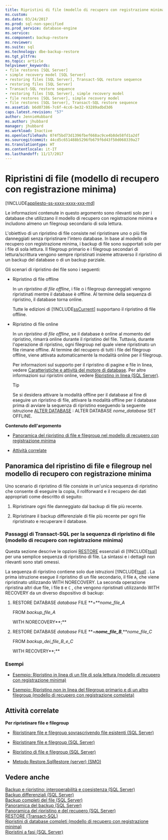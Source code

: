 ```yaml
---
title: Ripristini di file (modello di recupero con registrazione minima) | Microsoft Docs
ms.custom: 
ms.date: 03/24/2017
ms.prod: sql-non-specified
ms.prod_service: database-engine
ms.service: 
ms.component: backup-restore
ms.reviewer: 
ms.suite: sql
ms.technology: dbe-backup-restore
ms.tgt_pltfrm: 
ms.topic: article
helpviewer_keywords:
- file restores [SQL Server]
- simple recovery model [SQL Server]
- restoring files [SQL Server], Transact-SQL restore sequence
- restoring files [SQL Server]
- Transact-SQL restore sequence
- restoring files [SQL Server], simple recovery model
- file restores [SQL Server], simple recovery model
- file restores [SQL Server], Transact-SQL restore sequence
ms.assetid: b6d07386-7c6f-4cc6-be32-93289adbd3d6
caps.latest.revision: "57"
author: JennieHubbard
ms.author: jhubbard
manager: jhubbard
ms.workload: Inactive
ms.openlocfilehash: 074f5bd73d1396fbef668ac9ce4b8de58fd1a2df
ms.sourcegitcommit: 44cd5c651488b5296fb679f6d43f50d068339a27
ms.translationtype: HT
ms.contentlocale: it-IT
ms.lasthandoff: 11/17/2017
---
```

# <a name="file-restores-simple-recovery-model"></a>Ripristini di file (modello di recupero con registrazione minima)
[!INCLUDE[appliesto-ss-xxxx-xxxx-xxx-md](../../includes/appliesto-ss-xxxx-xxxx-xxx-md.md)]

  Le informazioni contenute in questo argomento sono rilevanti solo per i database che utilizzano il modello di recupero con registrazione minima e includono almeno un filegroup secondario di sola lettura.  
  
 L'obiettivo di un ripristino di file consiste nel ripristinare uno o più file danneggiati senza ripristinare l'intero database. In base al modello di recupero con registrazione minima, i backup di file sono supportati solo per i file di sola lettura. Il filegroup primario e i filegroup secondari di lettura/scrittura vengono sempre ripristinati insieme attraverso il ripristino di un backup del database o di un backup parziale.  
  
 Gli scenari di ripristino dei file sono i seguenti:  
  
-   Ripristino di file offline  
  
     In un *ripristino di file offline*, i file o i filegroup danneggiati vengono ripristinati mentre il database è offline. Al termine della sequenza di ripristino, il database torna online.  
  
     Tutte le edizioni di [!INCLUDE[ssCurrent](../../includes/sscurrent-md.md)] supportano il ripristino di file offline.  
  
-   Ripristino di file online  
  
     In un *ripristino di file offline*, se il database è online al momento del ripristino, rimarrà online durante il ripristino del file. Tuttavia, durante l'operazione di ripristino, ogni filegroup nel quale viene ripristinato un file rimane offline. Al termine del recupero di tutti i file del filegroup offline, viene attivata automaticamente la modalità online per il filegroup.  
  
     Per informazioni sul supporto per il ripristino di pagine e file in linea, vedere [Caratteristiche e attività del motore di database](http://msdn.microsoft.com/library/d9efe145-3306-4d61-bd77-e2af43e19c34). Per altre informazioni sui ripristini online, vedere [Ripristino in linea &#40;SQL Server&#41;](../../relational-databases/backup-restore/online-restore-sql-server.md).  
  
    > [!TIP]  
    >  Se si desidera attivare la modalità offline per il database al fine di eseguire un ripristino di file, attivare la modalità offline per il database prima di avviare la sequenza di ripristino eseguendo la seguente istruzione [ALTER DATABASE](../../t-sql/statements/alter-database-transact-sql-set-options.md) : ALTER DATABASE *nome_database* SET OFFLINE.  
  
 **Contenuto dell'argomento**  
  
-   [Panoramica del ripristino di file e filegroup nel modello di recupero con registrazione minima](#Overview)  
  
-   [Attività correlate](#RelatedTasks)  
  
##  <a name="Overview"></a> Panoramica del ripristino di file e filegroup nel modello di recupero con registrazione minima  
 Uno scenario di ripristino di file consiste in un'unica sequenza di ripristino che consente di eseguire la copia, il rollforward e il recupero dei dati appropriati come descritto di seguito:  
  
1.  Ripristinare ogni file danneggiato dal backup di file più recente.  
  
2.  Ripristinare il backup differenziale di file più recente per ogni file ripristinato e recuperare il database.  
  
### <a name="transact-sql-steps-for-file-restore-sequence-simple-recovery-model"></a>Passaggi di Transact-SQL per la sequenza di ripristino di file (modello di recupero con registrazione minima)  
 Questa sezione descrive le opzioni [RESTORE](../../t-sql/statements/restore-statements-transact-sql.md) essenziali di [!INCLUDE[tsql](../../includes/tsql-md.md)] per una semplice sequenza di ripristino di file. La sintassi e i dettagli non rilevanti sono stati omessi.  
  
 La sequenza di ripristino contiene solo due istruzioni [!INCLUDE[tsql](../../includes/tsql-md.md)] . La prima istruzione esegue il ripristino di un file secondario, il file `A`, che viene ripristinato utilizzando WITH NORECOVERY. La seconda operazione ripristina altri due file, i file `B` e `C` , che vengono ripristinati utilizzando WITH RECOVERY da un diverso dispositivo di backup:  
  
1.  RESTORE DATABASE *database* FILE **=***nome_file_A*  
  
     FROM *backup_file_A*  
  
     WITH NORECOVERY**;**  
  
2.  RESTORE DATABASE *database* FILE **=***nome_file_B***,***nome_file_C*  
  
     FROM *backup_dei_file_B_e_C*  
  
     WITH RECOVERY**;**  
  
### <a name="examples"></a>Esempi  
  
-   [Esempio: Ripristino in linea di un file di sola lettura &#40;modello di recupero con registrazione minima&#41;](../../relational-databases/backup-restore/example-online-restore-of-a-read-only-file-simple-recovery-model.md)  
  
-   [Esempio: Ripristino non in linea del filegroup primario e di un altro filegroup &#40;modello di recupero con registrazione completa&#41;](../../relational-databases/backup-restore/example-offline-restore-of-primary-and-one-other-filegroup-full-recovery-model.md)  
  
##  <a name="RelatedTasks"></a> Attività correlate  
 **Per ripristinare file e filegroup**  
  
-   [Ripristinare file e filegroup sovrascrivendo file esistenti &#40;SQL Server&#41;](../../relational-databases/backup-restore/restore-files-and-filegroups-over-existing-files-sql-server.md)  
  
-   [Ripristinare file e filegroup &#40;SQL Server&#41;](../../relational-databases/backup-restore/restore-files-and-filegroups-sql-server.md)  
  
-   [Ripristino di file e filegroup &#40;SQL Server&#41;](../../relational-databases/backup-restore/restore-files-and-filegroups-sql-server.md)  
  
-   [Metodo Restore.SqlRestore (server) (SMO)](http://msdn.microsoft.com/library/microsoft.sqlserver.management.smo.restore.sqlrestore.aspx)   
  
## <a name="see-also"></a>Vedere anche  
 [Backup e ripristino: interoperabilità e coesistenza &#40;SQL Server&#41;](../../relational-databases/backup-restore/backup-and-restore-interoperability-and-coexistence-sql-server.md)   
 [Backup differenziali &#40;SQL Server&#41;](../../relational-databases/backup-restore/differential-backups-sql-server.md)   
 [Backup completi del file &#40;SQL Server&#41;](../../relational-databases/backup-restore/full-file-backups-sql-server.md)   
 [Panoramica del backup &#40;SQL Server&#41;](../../relational-databases/backup-restore/backup-overview-sql-server.md)   
 [Panoramica del ripristino e del recupero &#40;SQL Server&#41;](../../relational-databases/backup-restore/restore-and-recovery-overview-sql-server.md)   
 [RESTORE &#40;Transact-SQL&#41;](../../t-sql/statements/restore-statements-transact-sql.md)   
 [Ripristini di database completi &#40;modello di recupero con registrazione minima&#41;](../../relational-databases/backup-restore/complete-database-restores-simple-recovery-model.md)   
 [Ripristini a fasi &#40;SQL Server&#41;](../../relational-databases/backup-restore/piecemeal-restores-sql-server.md)  
  
  
